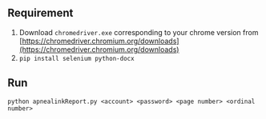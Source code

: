 ## Requirement
1. Download `chromedriver.exe` corresponding to your chrome version from [https://chromedriver.chromium.org/downloads](https://chromedriver.chromium.org/downloads)
2. `pip install selenium python-docx`
## Run
```!
python apnealinkReport.py <account> <password> <page number> <ordinal number>
```
